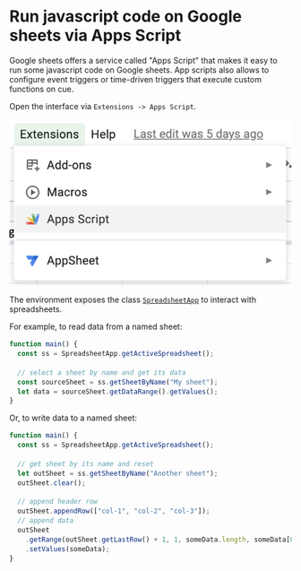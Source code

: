 # Run javascript code on Google sheets via Apps Script

Google sheets offers a service called "Apps Script" that makes it easy to run some javascript code on Google sheets. App scripts also allows to configure event triggers or time-driven triggers that execute custom functions on cue.

Open the interface via `Extensions -> Apps Script`.

![Screenshot of "Apps Script" as menu item](google-sheets-app-scripts.png)

The environment exposes the class [`SpreadsheetApp`](https://developers.google.com/apps-script/reference/spreadsheet/spreadsheet-app) to interact with spreadsheets.

For example, to read data from a named sheet:

```js
function main() {
  const ss = SpreadsheetApp.getActiveSpreadsheet();

  // select a sheet by name and get its data
  const sourceSheet = ss.getSheetByName("My sheet");
  let data = sourceSheet.getDataRange().getValues();
}
```

Or, to write data to a named sheet:

```js
function main() {
  const ss = SpreadsheetApp.getActiveSpreadsheet();

  // get sheet by its name and reset
  let outSheet = ss.getSheetByName("Another sheet");
  outSheet.clear();

  // append header row
  outSheet.appendRow(["col-1", "col-2", "col-3"]);
  // append data
  outSheet
    .getRange(outSheet.getLastRow() + 1, 1, someData.length, someData[0].length)
    .setValues(someData);
}
```

